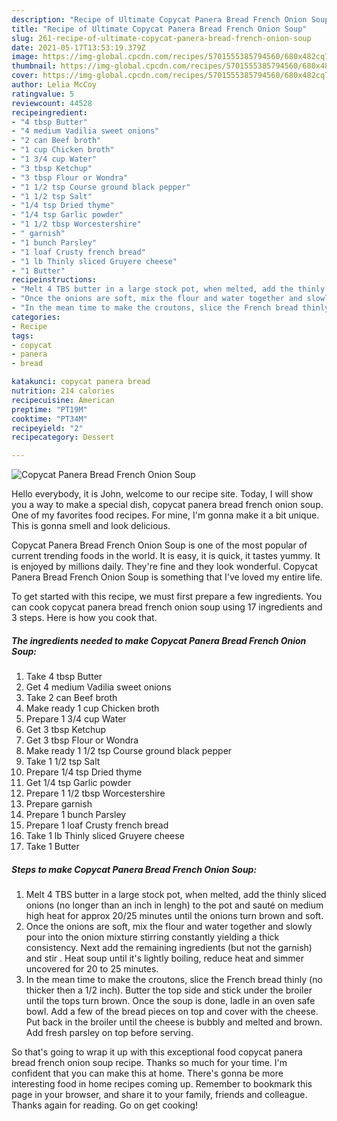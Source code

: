 ```yaml
---
description: "Recipe of Ultimate Copycat Panera Bread French Onion Soup"
title: "Recipe of Ultimate Copycat Panera Bread French Onion Soup"
slug: 261-recipe-of-ultimate-copycat-panera-bread-french-onion-soup
date: 2021-05-17T13:53:19.379Z
image: https://img-global.cpcdn.com/recipes/5701555385794560/680x482cq70/copycat-panera-bread-french-onion-soup-recipe-main-photo.jpg
thumbnail: https://img-global.cpcdn.com/recipes/5701555385794560/680x482cq70/copycat-panera-bread-french-onion-soup-recipe-main-photo.jpg
cover: https://img-global.cpcdn.com/recipes/5701555385794560/680x482cq70/copycat-panera-bread-french-onion-soup-recipe-main-photo.jpg
author: Lelia McCoy
ratingvalue: 5
reviewcount: 44528
recipeingredient:
- "4 tbsp Butter"
- "4 medium Vadilia sweet onions"
- "2 can Beef broth"
- "1 cup Chicken broth"
- "1 3/4 cup Water"
- "3 tbsp Ketchup"
- "3 tbsp Flour or Wondra"
- "1 1/2 tsp Course ground black pepper"
- "1 1/2 tsp Salt"
- "1/4 tsp Dried thyme"
- "1/4 tsp Garlic powder"
- "1 1/2 tbsp Worcestershire"
- " garnish"
- "1 bunch Parsley"
- "1 loaf Crusty french bread"
- "1 lb Thinly sliced Gruyere cheese"
- "1 Butter"
recipeinstructions:
- "Melt 4 TBS butter in a large stock pot, when melted, add the thinly sliced onions (no longer than an inch in lengh) to the pot and sauté on medium high heat for approx 20/25 minutes until the onions turn brown and soft."
- "Once the onions are soft, mix the flour and water together and slowly pour into the onion mixture stirring constantly yielding a thick consistency. Next add the remaining ingredients (but not the garnish) and stir . Heat soup until it&#39;s lightly boiling, reduce heat and simmer uncovered for 20 to 25 minutes."
- "In the mean time to make the croutons, slice the French bread thinly (no thicker then a 1/2 inch). Butter the top side and stick under the broiler until the tops turn brown. Once the soup is done, ladle in an oven safe bowl. Add a few of the bread pieces on top and cover with the cheese. Put back in the broiler until the cheese is bubbly and melted and brown.   Add fresh parsley on top before serving."
categories:
- Recipe
tags:
- copycat
- panera
- bread

katakunci: copycat panera bread 
nutrition: 214 calories
recipecuisine: American
preptime: "PT19M"
cooktime: "PT34M"
recipeyield: "2"
recipecategory: Dessert

---
```



![Copycat Panera Bread French Onion Soup](https://img-global.cpcdn.com/recipes/5701555385794560/680x482cq70/copycat-panera-bread-french-onion-soup-recipe-main-photo.jpg)

Hello everybody, it is John, welcome to our recipe site. Today, I will show you a way to make a special dish, copycat panera bread french onion soup. One of my favorites food recipes. For mine, I'm gonna make it a bit unique. This is gonna smell and look delicious.

Copycat Panera Bread French Onion Soup is one of the most popular of current trending foods in the world. It is easy, it is quick, it tastes yummy. It is enjoyed by millions daily. They're fine and they look wonderful. Copycat Panera Bread French Onion Soup is something that I've loved my entire life.




To get started with this recipe, we must first prepare a few ingredients. You can cook copycat panera bread french onion soup using 17 ingredients and 3 steps. Here is how you cook that.

<!--inarticleads1-->

##### The ingredients needed to make Copycat Panera Bread French Onion Soup:

1. Take 4 tbsp Butter
1. Get 4 medium Vadilia sweet onions
1. Take 2 can Beef broth
1. Make ready 1 cup Chicken broth
1. Prepare 1 3/4 cup Water
1. Get 3 tbsp Ketchup
1. Get 3 tbsp Flour or Wondra
1. Make ready 1 1/2 tsp Course ground black pepper
1. Take 1 1/2 tsp Salt
1. Prepare 1/4 tsp Dried thyme
1. Get 1/4 tsp Garlic powder
1. Prepare 1 1/2 tbsp Worcestershire
1. Prepare  garnish
1. Prepare 1 bunch Parsley
1. Prepare 1 loaf Crusty french bread
1. Take 1 lb Thinly sliced Gruyere cheese
1. Take 1 Butter




<!--inarticleads2-->

##### Steps to make Copycat Panera Bread French Onion Soup:

1. Melt 4 TBS butter in a large stock pot, when melted, add the thinly sliced onions (no longer than an inch in lengh) to the pot and sauté on medium high heat for approx 20/25 minutes until the onions turn brown and soft.
1. Once the onions are soft, mix the flour and water together and slowly pour into the onion mixture stirring constantly yielding a thick consistency. Next add the remaining ingredients (but not the garnish) and stir . Heat soup until it&#39;s lightly boiling, reduce heat and simmer uncovered for 20 to 25 minutes.
1. In the mean time to make the croutons, slice the French bread thinly (no thicker then a 1/2 inch). Butter the top side and stick under the broiler until the tops turn brown. Once the soup is done, ladle in an oven safe bowl. Add a few of the bread pieces on top and cover with the cheese. Put back in the broiler until the cheese is bubbly and melted and brown.   Add fresh parsley on top before serving.




So that's going to wrap it up with this exceptional food copycat panera bread french onion soup recipe. Thanks so much for your time. I'm confident that you can make this at home. There's gonna be more interesting food in home recipes coming up. Remember to bookmark this page in your browser, and share it to your family, friends and colleague. Thanks again for reading. Go on get cooking!
